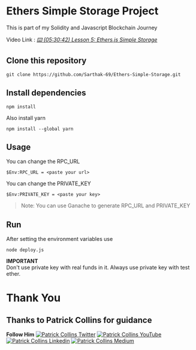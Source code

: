 # Ethers Simple Storage Project
This is part of my Solidity and Javascript Blockchain Journey  

Video Link : *[⌨️ (05:30:42) Lesson 5: Ethers.js Simple Storage](https://www.youtube.com/watch?v=gyMwXuJrbJQ&t=19842s)*  

## Clone this repository

```
git clone https://github.com/Sarthak-69/Ethers-Simple-Storage.git
```
## Install dependencies

```
npm install
```
Also install yarn  

```
npm install --global yarn
```

## Usage

You can change the RPC_URL  

```
$Env:RPC_URL = <paste your url>
```

You can change the PRIVATE_KEY  

```
$Env:PRIVATE_KEY = <paste your key>
```
>Note: You can use Ganache to generate RPC_URL and PRIVATE_KEY

## Run

After setting the environment variables use

```
node deploy.js
```

**IMPORTANT**  
Don't use private key with real funds in it. Always use private key with test ether.

# Thank You

## Thanks to Patrick Collins for guidance
**Follow Him**
[![Patrick Collins Twitter](https://img.shields.io/badge/Twitter-1DA1F2?style=for-the-badge&logo=twitter&logoColor=white)](https://twitter.com/PatrickAlphaC)
[![Patrick Collins YouTube](https://img.shields.io/badge/YouTube-FF0000?style=for-the-badge&logo=youtube&logoColor=white)](https://www.youtube.com/channel/UCn-3f8tw_E1jZvhuHatROwA)
[![Patrick Collins Linkedin](https://img.shields.io/badge/LinkedIn-0077B5?style=for-the-badge&logo=linkedin&logoColor=white)](https://www.linkedin.com/in/patrickalphac/)
[![Patrick Collins Medium](https://img.shields.io/badge/Medium-000000?style=for-the-badge&logo=medium&logoColor=white)](https://medium.com/@patrick.collins_58673/)


